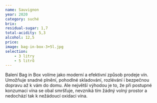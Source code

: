 ```yaml
---
name: Sauvignon
year: 2020
category: suché
brix: 
residual-sugar: 1,7
total-acidity: 5,3
alcohol: 12,5
price: 
image: bag-in-box-3+5l.jpg
selection:
    - 3 litry
    - 5 litrů
---
```

Balení Bag in Box volíme jako moderní a efektivní způsob prodeje vín. Umožňuje snadné plnění, pohodlné skladování, rozlévání i bezpečnou dopravu až k vám do domu. Ale největší výhodou je to, že při postupné konzumaci vína se obal smršťuje, nevzniká tím žádný volný prostor a nedochází tak k nežádoucí oxidaci vína.